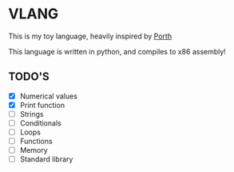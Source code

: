 # VLANG
This is my toy language, heavily inspired by [Porth](https://gitlab.com/tsoding/porth)

This language is written in python, and compiles to x86 assembly!

## TODO'S
- [x] Numerical values
- [x] Print function
- [ ] Strings
- [ ] Conditionals 
- [ ] Loops
- [ ] Functions
- [ ] Memory
- [ ] Standard library